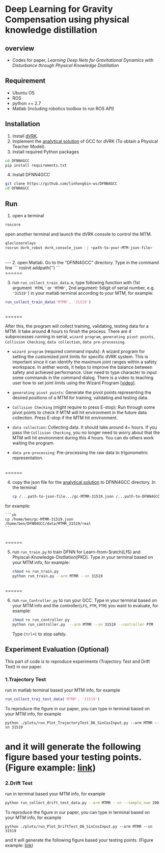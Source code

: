 # Deep Learning for Gravity Compensation using physical knowledge distillation

## overview

* Codes for paper, *Learning Deep Nets for Gravitational Dynamics with Disturbance through Physical Knowledge Distillation*

## Requirement
* Ubuntu OS
* ROS
* python == 2.7
* Matlab (including robotics toolbox to run ROS API)

## Installation
1. Install [dVRK](https://github.com/jhu-cisst/cisst/wiki/Compiling-cisst-and-SAW-with-CMake#13-building-using-catkin-build-tools-for-ros).
2. Implement the [analytical solution](https://github.com/jhu-dvrk/dvrk-gravity-compensation) of GCC for dVRK (To obtain a Physical Teacher Model).
3. Install required Python packages
```sh
cd DFNN4GCC
pip install requirements.txt
```
4. Install DFNN4GCC
```sh
git clone https://github.com/linhongbin-ws/DFNN4GCC
cd DFNN4GCC
```

## Run
1. open a terminal
  ```sh
  roscore
  ```
  open another terminal and launch the dVRK console to control the MTM.
  ```sh
  qlacloserelays
  rosrun dvrk_robot dvrk_console_json -j <path-to-your-MTM-json-file>
  ```
<br /> 
---
2. open Matlab. Go to the "DFNN4GCC" directory. Type in the command line
  ```
  rosinit
  addpath('<path to /dvrk-ros>')
  ```
<br /> 
======

3. run `run_collect_train_data.m`, type following function with (1st argument `'MTML'` or `'MTMR'`, 2nd argument: 5digit of serial number, e.g. `'31519'`) in your matlab terminal according to your MTM,
for example: 
```Matlab
run_collect_train_data('MTMR', '31519')
```
<br /> 
======


After this, the program will collect training, validating, testing data for a MTM. It take around **4** hours to finish the process. There are 4 subprocesses running in serial, `wizard program`, `generating pivot points`, `Collision Checking`, `data collection`, `data pre-processing`.

* `wizard program` (required command inputs): A wizard program for setting the customized joint limits for specific dVRK system. This is important since it can identify the maximum joint ranges within a safety workspace. In anther words, it helps to improve the balance between safety and achieved performance. User need to type character to input some commands in the command dialog. There is a video to teaching user how to set joint limits using the Wizard Program [[video](https://www.youtube.com/watch?v=O8KM-scxTk4)].

* `generating pivot points`: Generate the pivot points representing the desired positions of a MTM for training, validating and testing data.

* `Collision Checking` (might require to press E-stop): Run through some pivot points to check if MTM will hit environment in the future data collection. Press E-stop if the MTM hit environment.

* `data collection`: Collecting data. It should take around 4+ hours. If you pass the `Collision Checking`, you no longer need to worry about that the MTM will hit environment during this 4 hours. You can do others work waiting the program.

* `data pre-processing`: Pre-processing the raw data to trigonometric representation.
<br /> 
======

4. copy the json file for the [analytical solution](https://github.com/jhu-dvrk/dvrk-gravity-compensation) to DFNN4GCC directory.
In the terminal

    ```sh
    cp /...path-to-json-file.../gc-MTMR-31519.json /...path-to-DFNN4GCC.../data/MTMR_31519/real
    ```
for example:

    ```sh
    cp /home/ben/gc-MTMR-31519.json /home/ben/DFNN4GCC/data/MTMR_31519/real
    ```
<br /> 
======

5. run `run_train.py` to train DFNN for Learn-from-Sratch(LfS) and Phyiscal-Knowledge-Distllation(PKD). Type in your terminal based on your MTM info, for example:
    ```sh
    chmod +x run_train.py
    python run_train.py --arm MTMR --sn 31519
    ```
<br /> 
======

6. run `run_Controller.py` to run your GCC. Type in your terminal based on your MTM info and the controller(`LFS`, `PTM`, `PTM`) you want to evaluate, for example:
    ```sh
    chmod +x run_controller.py
    python run_controller.py  --arm MTMR --sn 31519 --controller PTM
    ```
    Type `Ctrl+C` to stop safely.


## Experiment Evaluation (Optional)
This part of code is to reproduce experiments (Trajectory Test and Drift Test) in our paper. 

### 1.Trajectory Test
run in matlab terminal based your MTM info, for example
```Matlab
run_collect_traj_test_data('MTMR', '31519')
```

To reproduce the figure in our paper, you can type in terminal based on your MTM info, for example
```
python ./plots/run_Plot_TrajectoryTest_D6_SinCosInput.py --arm MTMR --sn 31519
```
and it will generate the following figure based your testing points. (Figure example: [link](https://github.com/linhongbin-ws/DFNN4GCC/blob/controller-evaluation/data/MTMR_28002/real/dirftTest/N4/D6_SinCosInput/dual/result/TrajTest_AbsRMS.pdf))
<br /> 
======

### 2.Drift Test
run in terminal based your MTM info, for example
```sh
python run_collect_drift_test_data.py --arm MTMR --sn --sample_num 200
```

To reproduce the figure in our paper, you can type in terminal based on your MTM info, for example
```
python ./plots/run_Plot_DriftTest_D6_SinCosInput.py --arm MTMR --sn 31519
```
and it will generate the following figure based your testing points. (Figure example: [link](https://github.com/linhongbin-ws/DFNN4GCC/blob/controller-evaluation/data/MTMR_28002/real/dirftTest/N4/D6_SinCosInput/dual/result/TrajTest_AbsRMS.pdf))